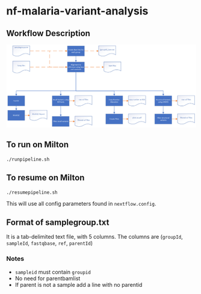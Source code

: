 # nf-malaria-variant-analysis

## Workflow Description 
![Workflow diagram](images/MalariaVariantAnalysisWorkflow.png)
## To run on Milton
```
./runpipeline.sh
```
## To resume on Milton
```
./resumepipeline.sh
```

This will use all config parameters found in `nextflow.config`.

## Format of samplegroup.txt

It is a tab-delimited text file, with 5 columns. The columns are (`groupId`, `sampleId`, `fastqbase`, `ref`, `parentId`)

### **Notes**
* `sampleid` must contain `groupid`
* No need for parentbamlist
* If parent is not a sample add a line with no parentid

